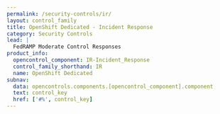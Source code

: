 ```yaml
---
permalink: /security-controls/ir/
layout: control_family
title: OpenShift Dedicated - Incident Response
category: Security Controls
lead: |
  FedRAMP Moderate Control Responses
product_info:
  opencontrol_component: IR-Incident_Response
  control_family_shorthand: IR
  name: OpenShift Dedicated
subnav:
  data: opencontrols.components.[opencontrol_component].component
  text: control_key
  href: ['#%', control_key]
---
```

